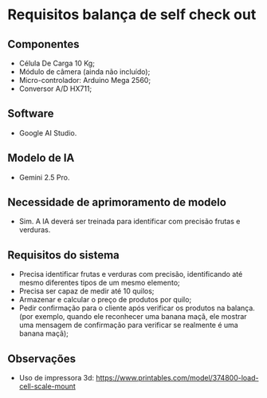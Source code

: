 # Requisitos balança de self check out
## Componentes
- Célula De Carga 10 Kg;
- Módulo de câmera (ainda não incluído);
- Micro-controlador: Arduino Mega 2560;
- Conversor A/D HX711;
## Software
- Google AI Studio.
## Modelo de IA
- Gemini 2.5 Pro.
## Necessidade de aprimoramento de modelo
- Sim. A IA deverá ser treinada para identificar com precisão frutas e verduras.
## Requisitos do sistema
- Precisa identificar frutas e verduras com precisão, identificando até mesmo diferentes tipos de um mesmo elemento;
- Precisa ser capaz de medir até 10 quilos;
- Armazenar e calcular o preço de produtos por quilo;
- Pedir confirmação para o cliente após verificar os produtos na balança. (por exemplo, quando ele reconhecer uma banana maçã, ele mostrar uma mensagem de confirmação para verificar se realmente é uma banana maçã);
## Observações
- Uso de impressora 3d: https://www.printables.com/model/374800-load-cell-scale-mount
